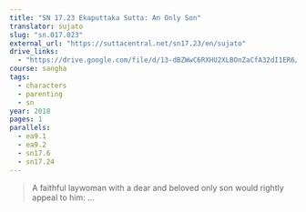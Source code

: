 ```yaml
---
title: "SN 17.23 Ekaputtaka Sutta: An Only Son"
translator: sujato
slug: "sn.017.023"
external_url: "https://suttacentral.net/sn17.23/en/sujato"
drive_links:
  - "https://drive.google.com/file/d/13-dBZWwC6RXHU2XLBOnZaCfA32dI1ER6/view?usp=drivesdk"
course: sangha
tags:
  - characters
  - parenting
  - sn
year: 2018
pages: 1
parallels:
  - ea9.1
  - ea9.2
  - sn17.6
  - sn17.24
---
```


> A faithful laywoman with a dear and beloved only son would rightly appeal to him: ...

<!---->
